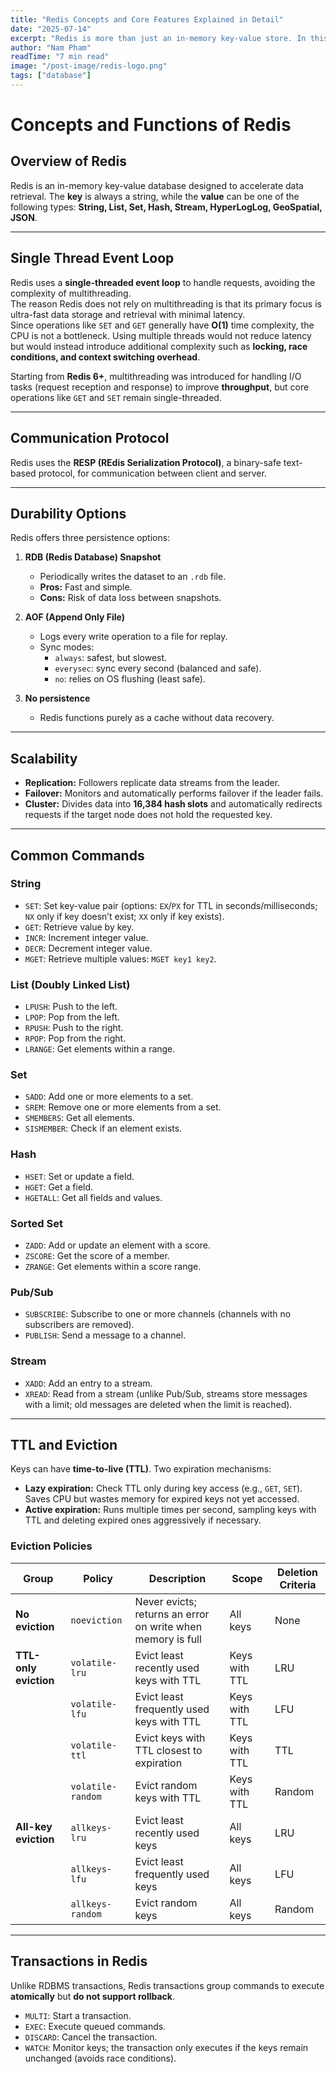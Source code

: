 ```yaml
---
title: "Redis Concepts and Core Features Explained in Detail"
date: "2025-07-14"
excerpt: "Redis is more than just an in-memory key-value store. In this article, we’ll dive into its data structures, single-threaded architecture, persistence options (RDB, AOF), clustering, TTL and eviction strategies, and common commands every developer should know."
author: "Nam Pham"
readTime: "7 min read"
image: "/post-image/redis-logo.png"
tags: ["database"]
---
```


# Concepts and Functions of Redis

## Overview of Redis
Redis is an in-memory key-value database designed to accelerate data retrieval. The **key** is always a string, while the **value** can be one of the following types: **String, List, Set, Hash, Stream, HyperLogLog, GeoSpatial, JSON**.

---

## Single Thread Event Loop
Redis uses a **single-threaded event loop** to handle requests, avoiding the complexity of multithreading.  
The reason Redis does not rely on multithreading is that its primary focus is ultra-fast data storage and retrieval with minimal latency.  
Since operations like `SET` and `GET` generally have **O(1)** time complexity, the CPU is not a bottleneck. Using multiple threads would not reduce latency but would instead introduce additional complexity such as **locking, race conditions, and context switching overhead**.

Starting from **Redis 6+**, multithreading was introduced for handling I/O tasks (request reception and response) to improve **throughput**, but core operations like `GET` and `SET` remain single-threaded.

---

## Communication Protocol
Redis uses the **RESP (REdis Serialization Protocol)**, a binary-safe text-based protocol, for communication between client and server.

---

## Durability Options
Redis offers three persistence options:

1. **RDB (Redis Database) Snapshot**  
   - Periodically writes the dataset to an `.rdb` file.  
   - **Pros:** Fast and simple.  
   - **Cons:** Risk of data loss between snapshots.  

2. **AOF (Append Only File)**  
   - Logs every write operation to a file for replay.  
   - Sync modes:  
     - `always`: safest, but slowest.  
     - `everysec`: sync every second (balanced and safe).  
     - `no`: relies on OS flushing (least safe).  

3. **No persistence**  
   - Redis functions purely as a cache without data recovery.

---

## Scalability
- **Replication:** Followers replicate data streams from the leader.  
- **Failover:** Monitors and automatically performs failover if the leader fails.  
- **Cluster:** Divides data into **16,384 hash slots** and automatically redirects requests if the target node does not hold the requested key.

---

## Common Commands

### String
- `SET`: Set key-value pair (options: `EX`/`PX` for TTL in seconds/milliseconds; `NX` only if key doesn’t exist; `XX` only if key exists).  
- `GET`: Retrieve value by key.  
- `INCR`: Increment integer value.  
- `DECR`: Decrement integer value.  
- `MGET`: Retrieve multiple values: `MGET key1 key2`.  

### List (Doubly Linked List)
- `LPUSH`: Push to the left.  
- `LPOP`: Pop from the left.  
- `RPUSH`: Push to the right.  
- `RPOP`: Pop from the right.  
- `LRANGE`: Get elements within a range.  

### Set
- `SADD`: Add one or more elements to a set.  
- `SREM`: Remove one or more elements from a set.  
- `SMEMBERS`: Get all elements.  
- `SISMEMBER`: Check if an element exists.  

### Hash
- `HSET`: Set or update a field.  
- `HGET`: Get a field.  
- `HGETALL`: Get all fields and values.  

### Sorted Set
- `ZADD`: Add or update an element with a score.  
- `ZSCORE`: Get the score of a member.  
- `ZRANGE`: Get elements within a score range.  

### Pub/Sub
- `SUBSCRIBE`: Subscribe to one or more channels (channels with no subscribers are removed).  
- `PUBLISH`: Send a message to a channel.  

### Stream
- `XADD`: Add an entry to a stream.  
- `XREAD`: Read from a stream (unlike Pub/Sub, streams store messages with a limit; old messages are deleted when the limit is reached).  

---

## TTL and Eviction
Keys can have **time-to-live (TTL)**. Two expiration mechanisms:

- **Lazy expiration:** Check TTL only during key access (e.g., `GET`, `SET`). Saves CPU but wastes memory for expired keys not yet accessed.  
- **Active expiration:** Runs multiple times per second, sampling keys with TTL and deleting expired ones aggressively if necessary.  

### Eviction Policies

| Group               | Policy            | Description                                    | Scope          | Deletion Criteria |
|---------------------|------------------|-----------------------------------------------|---------------|-------------------|
| **No eviction**     | `noeviction`    | Never evicts; returns an error on write when memory is full | All keys      | None              |
| **TTL-only eviction** | `volatile-lru` | Evict least recently used keys with TTL      | Keys with TTL | LRU              |
|                     | `volatile-lfu` | Evict least frequently used keys with TTL    | Keys with TTL | LFU              |
|                     | `volatile-ttl` | Evict keys with TTL closest to expiration    | Keys with TTL | TTL              |
|                     | `volatile-random` | Evict random keys with TTL                | Keys with TTL | Random           |
| **All-key eviction** | `allkeys-lru`  | Evict least recently used keys              | All keys      | LRU              |
|                     | `allkeys-lfu`  | Evict least frequently used keys            | All keys      | LFU              |
|                     | `allkeys-random` | Evict random keys                          | All keys      | Random           |

---

## Transactions in Redis
Unlike RDBMS transactions, Redis transactions group commands to execute **atomically** but **do not support rollback**.  

- `MULTI`: Start a transaction.  
- `EXEC`: Execute queued commands.  
- `DISCARD`: Cancel the transaction.  
- `WATCH`: Monitor keys; the transaction only executes if the keys remain unchanged (avoids race conditions).  
